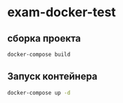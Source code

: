# exam-docker-test
## сборка проекта
```sh
docker-compose build
```
## Запуск контейнера
```sh
docker-compose up -d